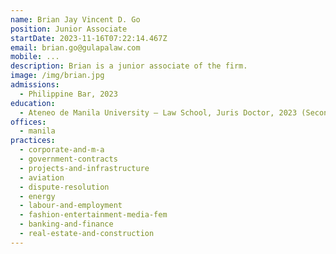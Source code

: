 ```yaml
---
name: Brian Jay Vincent D. Go
position: Junior Associate
startDate: 2023-11-16T07:22:14.467Z
email: brian.go@gulapalaw.com
mobile: ...
description: Brian is a junior associate of the firm.
image: /img/brian.jpg
admissions:
  - Philippine Bar, 2023
education:
  - Ateneo de Manila University – Law School, Juris Doctor, 2023 (Second Honors)
offices:
  - manila
practices:
  - corporate-and-m-a
  - government-contracts
  - projects-and-infrastructure
  - aviation
  - dispute-resolution
  - energy
  - labour-and-employment
  - fashion-entertainment-media-fem
  - banking-and-finance
  - real-estate-and-construction
---
```

